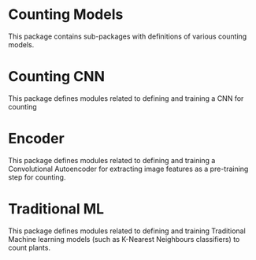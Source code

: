 # Counting Models

This package contains sub-packages with definitions of various counting models.

# Counting CNN
This package defines modules related to defining and training a CNN for counting

# Encoder
This package defines modules related to defining and training a Convolutional Autoencoder for extracting image features as a pre-training step for counting.

# Traditional ML
This package defines modules related to defining and training Traditional Machine learning models (such as K-Nearest Neighbours classifiers) to count plants.


